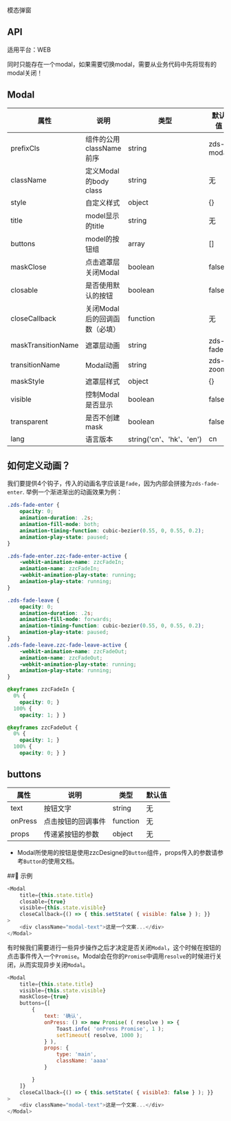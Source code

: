 模态弹窗

## API

适用平台：WEB

同时只能存在一个modal，如果需要切换modal，需要从业务代码中先将现有的modal关闭！

## Modal

| 属性               | 说明                          | 类型                     | 默认值    |
| ------------------ | ----------------------------- | ------------------------ | --------- |
| prefixCls          | 组件的公用className前序       | string                   | zds-modal |
| className          | 定义Modal的body class         | string                   | 无        |
| style              | 自定义样式                    | object                   | {}        |
| title              | model显示的title              | string                   | 无        |
| buttons            | model的按钮组                 | array                    | []        |
| maskClose          | 点击遮罩层关闭Modal           | boolean                  | false     |
| closable           | 是否使用默认的按钮            | boolean                  | false     |
| closeCallback      | 关闭Modal后的回调函数（必填） | function                 | 无        |
| maskTransitionName | 遮罩层动画                    | string                   | zds-fade  |
| transitionName     | Modal动画                     | string                   | zds-zoom  |
| maskStyle          | 遮罩层样式                    | object                   | {}        |
| visible            | 控制Modal是否显示             | boolean                  | false     |
| transparent        | 是否不创建mask                | boolean                  | false     |
| lang               | 语言版本                      | string('cn'、'hk'、'en') | cn        |

## 如何定义动画？

我们要提供4个钩子，传入的动画名字应该是`fade`，因为内部会拼接为`zds-fade-enter`.
举例一个渐进渐出的动画效果为例：

```css
.zds-fade-enter {
    opacity: 0;
    animation-duration: .2s;
    animation-fill-mode: both;
    animation-timing-function: cubic-bezier(0.55, 0, 0.55, 0.2);
    animation-play-state: paused; 
}

.zds-fade-enter.zzc-fade-enter-active {
    -webkit-animation-name: zzcFadeIn;
    animation-name: zzcFadeIn;
    -webkit-animation-play-state: running;
    animation-play-state: running; 
}

.zds-fade-leave {
    opacity: 0;
    animation-duration: .2s;
    animation-fill-mode: forwards;
    animation-timing-function: cubic-bezier(0.55, 0, 0.55, 0.2);
    animation-play-state: paused; 
}
.zds-fade-leave.zzc-fade-leave-active {
    -webkit-animation-name: zzcFadeOut;
    animation-name: zzcFadeOut;
    -webkit-animation-play-state: running;
    animation-play-state: running; 
}

@keyframes zzcFadeIn {
  0% {
    opacity: 0; }
  100% {
    opacity: 1; } }

@keyframes zzcFadeOut {
  0% {
    opacity: 1; }
  100% {
    opacity: 0; } }
```

## buttons

| 属性    | 说明               | 类型     | 默认值 |
| ------- | ------------------ | -------- | ------ |
| text    | 按钮文字           | string   | 无     |
| onPress | 点击按钮的回调事件 | function | 无     |
| props   | 传递紧按钮的参数   | object   | 无     |

* Modal所使用的按钮是使用zzcDesigne的`Button`组件，props传入的参数请参考`Button`的使用文档。

## 示例

```js
<Modal
    title={this.state.title}
    closable={true}
    visible={this.state.visible}
    closeCallback={() => { this.setState( { visible: false } ); }}
>
    <div className="modal-text">这是一个文案...</div>
</Modal>
```

有时候我们需要进行一些异步操作之后才决定是否关闭`Modal`，这个时候在按钮的点击事件传入一个`Promise`。Modal会在你的`Promise`中调用`resolve`的时候进行关闭，从而实现异步关闭`Modal`。

```js
<Modal
    title={this.state.title}
    visible={this.state.visible}
    maskClose={true}
    buttons={[
        {
            text: '确认',
            onPress: () => new Promise( ( resolve ) => {
                Toast.info( 'onPress Promise', 1 );
                setTimeout( resolve, 1000 );
            } ),
            props: {
                type: 'main',
                className: 'aaaa'
            }

        }
    ]}
    closeCallback={() => { this.setState( { visible3: false } ); }}
>
    <div className="modal-text">这是一个文案...</div>
</Modal>
```
